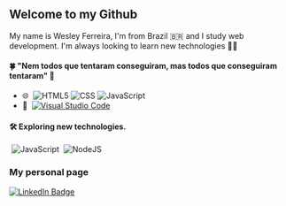 ## Welcome to my Github

My name is Wesley Ferreira, I'm from Brazil 🇧🇷 and I study web development. I'm always looking to learn new technologies 👨‍💻

#### 🍀 "Nem todos que tentaram conseguiram, mas todos que conseguiram tentaram" 🧙

-  🌐&nbsp; ![HTML5](https://img.shields.io/badge/-HTML5-333333?style=flat&logo=HTML5)  ![CSS](https://img.shields.io/badge/-CSS-333333?style=flat&logo=CSS3&logoColor=1572B6) ![JavaScript](https://img.shields.io/badge/-JavaScript-333333?style=flat&logo=javascript)
- 🔧&nbsp; [![Visual Studio Code](https://img.shields.io/badge/-Visual%20Studio%20Code-333333?style=flat&logo=visual-studio-code&logoColor=blue)](https://code.visualstudio.com)

#### 🛠 Exploring new technologies.
&nbsp;![JavaScript](https://img.shields.io/badge/JavaScript-F7DF1E?style=for-the-badge&logo=javascript&logoColor=black) &nbsp;![NodeJS](https://img.shields.io/badge/Node.js-43853D?style=for-the-badge&logo=node.js&logoColor=white)

###  My personal page
[![LinkedIn Badge](https://img.shields.io/badge/LinkedIn-0077B5?style=for-the-badge&logo=linkedin&logoColor=white)](https://www.linkedin.com/in/wesleyramox/)
